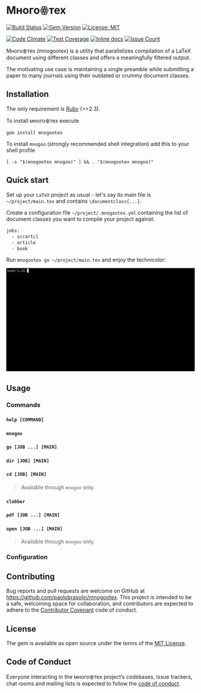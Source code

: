 # Многоꙮтех

[![Build Status](https://travis-ci.org/paolobrasolin/mnogootex.svg?branch=master)](https://travis-ci.org/paolobrasolin/mnogootex)
[![Gem Version](https://badge.fury.io/rb/mnogootex.svg)](https://badge.fury.io/rb/mnogootex)
[![License: MIT](https://img.shields.io/badge/License-MIT-yellow.svg)](https://opensource.org/licenses/MIT)

[![Code Climate](https://codeclimate.com/github/paolobrasolin/mnogootex/badges/gpa.svg)](https://codeclimate.com/github/paolobrasolin/mnogootex)
[![Test Coverage](https://codeclimate.com/github/paolobrasolin/mnogootex/badges/coverage.svg)](https://codeclimate.com/github/paolobrasolin/mnogootex/coverage)
[![Inline docs](http://inch-ci.org/github/paolobrasolin/mnogootex.svg?branch=master)](http://inch-ci.org/github/paolobrasolin/mnogootex)
[![Issue Count](https://codeclimate.com/github/paolobrasolin/mnogootex/badges/issue_count.svg)](https://codeclimate.com/github/paolobrasolin/mnogootex)

Многоꙮтех (mnogootex) is a utility that parallelizes compilation
of a LaTeX document using different classes and offers a
meaningfully filtered output.

The motivating use case is maintaining a single preamble while
submitting a paper to many journals using their outdated or crummy
document classes.

## Installation

The only requirement is [Ruby](https://www.ruby-lang.org) (>=2.3).

To install многоꙮтех execute

    gem install mnogootex
    
To install `mnogoo` (strongly recommended shell integration) add this to your shell profile

    [ -s "$(mnogootex mnogoo)" ] && . "$(mnogootex mnogoo)"

## Quick start

Set up your `LaTeX` project as usual - let's say its main file is `~/project/main.tex` and contains `\documentclass{...}`.

Create a configuration file `~/project/.mnogootex.yml`
containing the list of document classes you want to compile your
project against:

    jobs:
      - scrartcl
      - article
      - book
      
Run `mnogootex go ~/project/main.tex` and enjoy the technicolor:

![Demo TTY GIF](tty.gif?raw=true "Demo TTY GIF")

## Usage

### Commands

#### `help [COMMAND]`

#### `mnogoo`

#### `go [JOB ...] [MAIN]`

#### `dir [JOB] [MAIN]`

#### `cd [JOB] [MAIN]`

> Available through `mnogoo` only.

#### `clobber`

#### `pdf [JOB ...] [MAIN]`

#### `open [JOB ...] [MAIN]`

> Available through `mnogoo` only.

### Configuration


## Contributing

Bug reports and pull requests are welcome on GitHub at https://github.com/paolobrasolin/mnogootex. This project is intended to be a safe, welcoming space for collaboration, and contributors are expected to adhere to the [Contributor Covenant](http://contributor-covenant.org) code of conduct.

## License

The gem is available as open source under the terms of the [MIT License](https://opensource.org/licenses/MIT).

## Code of Conduct

Everyone interacting in the многоꙮтех project’s codebases, issue trackers, chat rooms and mailing lists is expected to follow the [code of conduct](https://github.com/paolobrasolin/mnogootex/blob/master/CODE_OF_CONDUCT.md).
